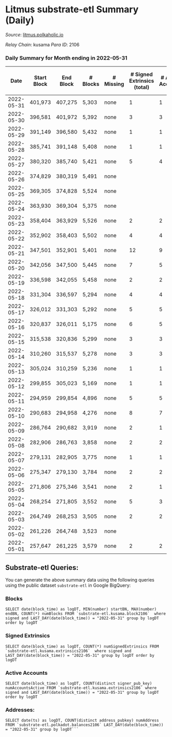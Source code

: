 # Litmus substrate-etl Summary (Daily)

_Source_: [litmus.polkaholic.io](https://litmus.polkaholic.io)

*Relay Chain*: kusama
*Para ID*: 2106



### Daily Summary for Month ending in 2022-05-31


| Date | Start Block | End Block | # Blocks | # Missing | # Signed Extrinsics (total) | # Active Accounts | # Addresses with Balances | # Events | # Transfers | # XCM Transfers In | # XCM Transfers Out |
| ---- | ----------- | --------- | -------- | --------- | --------------------------- | ----------------- | ------------------------- | -------- | ----------- | ------------------ | ------------------- |
| 2022-05-31 | 401,973 | 407,275 | 5,303 | none | 1 | 1 | 3,827 | 10,617 |   |   |   |
| 2022-05-30 | 396,581 | 401,972 | 5,392 | none | 3 | 3 | 3,827 | 10,802 |   |   |   |
| 2022-05-29 | 391,149 | 396,580 | 5,432 | none | 1 | 1 | 3,827 | 10,872 |   |   |   |
| 2022-05-28 | 385,741 | 391,148 | 5,408 | none | 1 | 1 | 3,827 | 10,824 |   |   |   |
| 2022-05-27 | 380,320 | 385,740 | 5,421 | none | 5 | 4 | 3,827 | 10,866 |   |   |   |
| 2022-05-26 | 374,829 | 380,319 | 5,491 | none |  |  | 3,827 | 10,985 |   |   |   |
| 2022-05-25 | 369,305 | 374,828 | 5,524 | none |  |  | 3,827 | 11,051 |   |   |   |
| 2022-05-24 | 363,930 | 369,304 | 5,375 | none |  |  | 3,827 | 10,753 |   |   |   |
| 2022-05-23 | 358,404 | 363,929 | 5,526 | none | 2 | 2 | 3,827 | 11,064 |   |   |   |
| 2022-05-22 | 352,902 | 358,403 | 5,502 | none | 4 | 4 | 3,827 | 11,031 |   |   |   |
| 2022-05-21 | 347,501 | 352,901 | 5,401 | none | 12 | 9 | 3,826 | 10,873 |   |   |   |
| 2022-05-20 | 342,056 | 347,500 | 5,445 | none | 7 | 5 | 3,825 | 10,925 |   |   |   |
| 2022-05-19 | 336,598 | 342,055 | 5,458 | none | 2 | 2 | 3,825 | 10,930 |   |   |   |
| 2022-05-18 | 331,304 | 336,597 | 5,294 | none | 4 | 4 | 3,825 | 10,609 |   |   |   |
| 2022-05-17 | 326,012 | 331,303 | 5,292 | none | 5 | 5 | 3,825 | 10,614 |   |   |   |
| 2022-05-16 | 320,837 | 326,011 | 5,175 | none | 6 | 5 | 3,825 | 10,379 |   |   |   |
| 2022-05-15 | 315,538 | 320,836 | 5,299 | none | 3 | 3 | 3,825 | 10,616 |   |   |   |
| 2022-05-14 | 310,260 | 315,537 | 5,278 | none | 3 | 3 | 3,825 | 10,574 |   |   |   |
| 2022-05-13 | 305,024 | 310,259 | 5,236 | none | 1 | 1 | 3,825 | 10,480 |   |   |   |
| 2022-05-12 | 299,855 | 305,023 | 5,169 | none | 1 | 1 | 3,825 | 10,349 |   |   |   |
| 2022-05-11 | 294,959 | 299,854 | 4,896 | none | 5 | 5 | 3,825 | 9,823 |   |   |   |
| 2022-05-10 | 290,683 | 294,958 | 4,276 | none | 8 | 7 | 3,825 | 8,598 |   |   |   |
| 2022-05-09 | 286,764 | 290,682 | 3,919 | none | 2 | 1 | 3,824 | 7,850 |   |   |   |
| 2022-05-08 | 282,906 | 286,763 | 3,858 | none | 2 | 2 | 3,824 | 7,728 |   |   |   |
| 2022-05-07 | 279,131 | 282,905 | 3,775 | none | 1 | 1 | 3,824 | 7,557 |   |   |   |
| 2022-05-06 | 275,347 | 279,130 | 3,784 | none | 2 | 2 | 3,824 | 7,581 |   |   |   |
| 2022-05-05 | 271,806 | 275,346 | 3,541 | none | 2 | 1 | 3,824 | 7,093 |   |   |   |
| 2022-05-04 | 268,254 | 271,805 | 3,552 | none | 5 | 3 | 3,824 | 7,128 |   |   |   |
| 2022-05-03 | 264,749 | 268,253 | 3,505 | none | 2 | 2 | 3,824 | 7,022 |   |   |   |
| 2022-05-02 | 261,226 | 264,748 | 3,523 | none |  |  | 3,824 | 7,048 |   |   |   |
| 2022-05-01 | 257,647 | 261,225 | 3,579 | none | 2 | 2 | 3,824 | 7,170 |   |   |   |

## Substrate-etl Queries:
You can generate the above summary data using the following queries using the public dataset `substrate-etl` in Google BigQuery:


### Blocks
```
SELECT date(block_time) as logDT, MIN(number) startBN, MAX(number) endBN, COUNT(*) numBlocks FROM `substrate-etl.kusama.block2106`  where signed and LAST_DAY(date(block_time)) = "2022-05-31" group by logDT order by logDT
```


### Signed Extrinsics
```
SELECT date(block_time) as logDT, COUNT(*) numSignedExtrinsics FROM `substrate-etl.kusama.extrinsics2106`  where signed and LAST_DAY(date(block_time)) = "2022-05-31" group by logDT order by logDT
```


### Active Accounts
```
SELECT date(block_time) as logDT, COUNT(distinct signer_pub_key) numAccountsActive FROM `substrate-etl.kusama.extrinsics2106` where signed and LAST_DAY(date(block_time)) = "2022-05-31" group by logDT order by logDT
```


### Addresses:
```
SELECT date(ts) as logDT, COUNT(distinct address_pubkey) numAddress FROM `substrate-etl.polkadot.balances2106` LAST_DAY(date(block_time)) = "2022-05-31" group by logDT```

